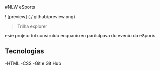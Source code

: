 #NLW eSports

! [preview] (./.github/preview.png)

> Trilha explorer

este projeto foi construido enquanto eu participava do evento da eSports

## Tecnologias

-HTML
-CSS
-Git e Git Hub